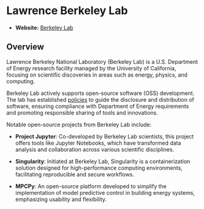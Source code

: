
# Lawrence Berkeley Lab

- **Website:** [Berkeley Lab](https://www.lbl.gov/)

## Overview

Lawrence Berkeley National Laboratory (Berkeley Lab) is a U.S. Department of Energy research facility managed by the University of California, focusing on scientific discoveries in areas such as energy, physics, and computing.

Berkeley Lab actively supports open-source software (OSS) development. The lab has established [policies](https://www.lbl.gov/terms-and-conditions/open-source-software/) to guide the disclosure and distribution of software, ensuring compliance with Department of Energy requirements and promoting responsible sharing of tools and innovations.

Notable open-source projects from Berkeley Lab include:

- **Project Jupyter**: Co-developed by Berkeley Lab scientists, this project offers tools like Jupyter Notebooks, which have transformed data analysis and collaboration across various scientific disciplines.

- **Singularity**: Initiated at Berkeley Lab, Singularity is a containerization solution designed for high-performance computing environments, facilitating reproducible and secure workflows.

- **MPCPy**: An open-source platform developed to simplify the implementation of model predictive control in building energy systems, emphasizing usability and flexibility.
